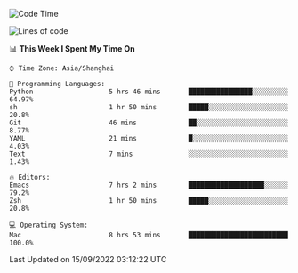<!--START_SECTION:waka-->
![Code Time](http://img.shields.io/badge/Code%20Time-861%20hrs%2053%20mins-blue)

![Lines of code](https://img.shields.io/badge/From%20Hello%20World%20I%27ve%20Written-22%20Thousand%20lines%20of%20code-blue)

📊 **This Week I Spent My Time On** 

```text
⌚︎ Time Zone: Asia/Shanghai

💬 Programming Languages: 
Python                   5 hrs 46 mins       ████████████████░░░░░░░░░   64.97% 
sh                       1 hr 50 mins        █████░░░░░░░░░░░░░░░░░░░░   20.8% 
Git                      46 mins             ██░░░░░░░░░░░░░░░░░░░░░░░   8.77% 
YAML                     21 mins             █░░░░░░░░░░░░░░░░░░░░░░░░   4.03% 
Text                     7 mins              ░░░░░░░░░░░░░░░░░░░░░░░░░   1.43%

🔥 Editors: 
Emacs                    7 hrs 2 mins        ███████████████████░░░░░░   79.2% 
Zsh                      1 hr 50 mins        █████░░░░░░░░░░░░░░░░░░░░   20.8%

💻 Operating System: 
Mac                      8 hrs 53 mins       █████████████████████████   100.0%

```


 Last Updated on 15/09/2022 03:12:22 UTC
<!--END_SECTION:waka-->
